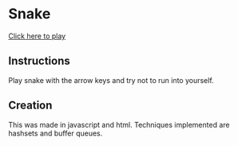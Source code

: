 # Snake
<a href="http://www.danielkoceja.com/snake/">Click here to play</a>

## Instructions
Play snake with the arrow keys and try not to run into yourself.

## Creation
This was made in javascript and html. Techniques implemented are hashsets and buffer queues.

